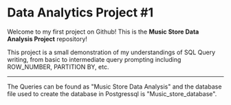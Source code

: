 # Data Analytics Project #1 

Welcome to my first project on Github! This is the  **Music Store Data Analysis Project** repository! 

This project is a small demonstration of my understandings of SQL Query writing, from basic to intermediate query prompting including ROW_NUMBER, PARTITION BY, etc. 

--- 

The Queries can be found as "Music Store Data Analysis" and the database file used to create the database in Postgressql is "Music_store_database". 
